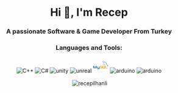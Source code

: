 <h1 align="center">Hi 👋, I'm Recep</h1>
<h3 align="center">A passionate Software & Game Developer From Turkey</h3>

<p align="center">
</p>

<h3 align="center">Languages and Tools:</h3>
<p align="center">
  
 <img src="https://upload.wikimedia.org/wikipedia/commons/thumb/1/18/ISO_C%2B%2B_Logo.svg/800px-ISO_C%2B%2B_Logo.svg.png" alt="C++" width="40" height="40" unselectable="on"/>
 <img src="https://upload.wikimedia.org/wikipedia/commons/thumb/b/bd/Logo_C_sharp.svg/1820px-Logo_C_sharp.svg.png" alt="C#" width="40" height="40" unselectable="on"/> 
 <img src="https://www.vectorlogo.zone/logos/unity3d/unity3d-icon.svg" alt="unity" width="40" height="40" unselectable="on"/>
 <img src="https://raw.githubusercontent.com/kenangundogan/fontisto/036b7eca71aab1bef8e6a0518f7329f13ed62f6b/icons/svg/brand/unreal-engine.svg" alt="unreal" width="40" height="40" unselectable="on"/>
 <img src="https://raw.githubusercontent.com/devicons/devicon/master/icons/mysql/mysql-original-wordmark.svg" alt="mysql" width="40" height="40" unselectable="on"/>
 <img src="https://upload.wikimedia.org/wikipedia/commons/thumb/0/0c/Blender_logo_no_text.svg/512px-Blender_logo_no_text.svg.png" alt="arduino" width="40" height="40" unselectable="on"/>
 <img src="https://cdn.worldvectorlogo.com/logos/arduino-1.svg" alt="arduino" width="40" height="40" unselectable="on"/>
 
 </p>

<p align="center">&nbsp;<img align="center" src="https://github-readme-stats.vercel.app/api?username=recepilhanli&show_icons=true&locale=en" alt="recepilhanli" /></p>
